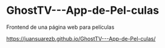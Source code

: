 # GhostTV---App-de-Pel-culas
Frontend de una página web para películas

https://juansuarezb.github.io/GhostTV---App-de-Pel-culas/
